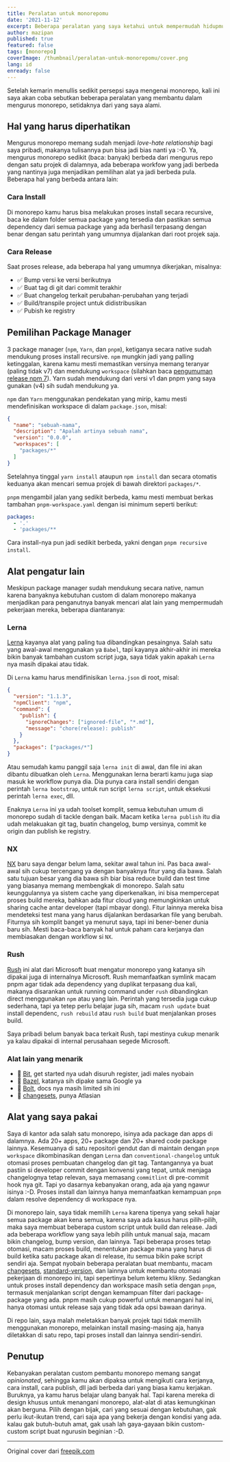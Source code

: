 ```yaml
---
title: Peralatan untuk monorepomu
date: '2021-11-12'
excerpt: Beberapa peralatan yang saya ketahui untuk mempermudah hidupmu kalau sehari-hari harus mengurusi makhluk bernama monorepo
author: mazipan
published: true
featured: false
tags: [monorepo]
coverImage: /thumbnail/peralatan-untuk-monorepomu/cover.png
lang: id
enready: false
---
```


Setelah kemarin menullis sedikit persepsi saya mengenai monorepo, kali ini saya akan coba sebutkan beberapa peralatan yang membantu dalam mengurus monorepo, setidaknya dari yang saya alami.

## Hal yang harus diperhatikan

Mengurus monorepo memang sudah menjadi *love-hate relationship* bagi saya pribadi, makanya tulisannya pun bisa jadi bias nanti ya :-D. Ya, mengurus monorepo sedikit (baca: banyak) berbeda dari mengurus repo dengan satu projek di dalamnya, ada beberapa workfow yang jadi berbeda yang nantinya juga menjadikan pemilihan alat ya jadi berbeda pula. Beberapa hal yang berbeda antara lain:

### Cara Install

Di monorepo kamu harus bisa melakukan proses install secara recursive, baca ke dalam folder semua package yang tersedia dan pastikan semua dependency dari semua package yang ada berhasil terpasang dengan benar dengan satu perintah yang umumnya dijalankan dari root projek saja.

### Cara Release

Saat proses release, ada beberapa hal yang umumnya dikerjakan, misalnya:

- ✅  Bump versi ke versi berikutnya
- ✅  Buat tag di git dari commit terakhir
- ✅  Buat changelog terkait perubahan-perubahan yang terjadi
- ✅  Build/transpile project untuk didistribusikan
- ✅  Pubish ke registry

## Pemilihan Package Manager

3 package manager (`npm`, `Yarn`, dan `pnpm`), ketiganya secara native sudah mendukung proses install recursive. `npm` mungkin jadi yang palling ketinggalan, karena kamu mesti memastikan versinya memang teranyar (paling tidak v7) dan mendukung `workspace` (silahkan baca [pengumuman release npm 7](https://github.blog/2020-10-13-presenting-v7-0-0-of-the-npm-cli/)). Yarn sudah mendukung dari versi v1 dan pnpm yang saya gunakan (v4) sih sudah mendukung ya.

`npm` dan `Yarn` menggunakan pendekatan yang mirip, kamu mesti mendefinisikan workspace di dalam `package.json`, misal:

```json
{
  "name": "sebuah-nama",
  "description": "Apalah artinya sebuah nama",
  "version": "0.0.0",
  "workspaces": [
    "packages/*"
  ]
}
```

Setelahnya tinggal `yarn install` ataupun `npm install` dan secara otomatis keduanya akan mencari semua projek di bawah direktori `packages/*`.

`pnpm`  mengambil jalan yang sedikit berbeda, kamu mesti membuat berkas tambahan `pnpm-workspace.yaml` dengan isi minimum seperti berikut:

```yaml
packages:
  - '.'
  - 'packages/**
```

Cara install-nya pun jadi sedikit berbeda, yakni dengan `pnpm recursive install`.

## Alat pengatur lain

Meskipun package manager sudah mendukung secara native, namun karena banyaknya kebutuhan custom di dalam monorepo makanya menjadikan para penganutnya banyak mencari alat lain yang mempermudah pekerjaan mereka, beberapa diantaranya:

### Lerna

[Lerna](https://lerna.js.org/) kayanya alat yang paling tua dibandingkan pesaingnya. Salah satu yang awal-awal menggunakan ya `Babel`, tapi kayanya akhir-akhir ini mereka bikin banyak tambahan custom script juga, saya tidak yakin apakah `Lerna` nya masih dipakai atau tidak.

Di `Lerna` kamu harus mendifinisikan `lerna.json` di root, misal:

```json
{
  "version": "1.1.3",
  "npmClient": "npm",
  "command": {
    "publish": {
      "ignoreChanges": ["ignored-file", "*.md"],
      "message": "chore(release): publish"
    }
  },
  "packages": ["packages/*"]
}
```

Atau semudah kamu panggil saja `lerna init` di awal, dan file ini akan dibantu dibuatkan oleh `Lerna`. Menggunakan lerna berarti kamu juga siap masuk ke workflow punya dia. Dia punya cara install sendiri dengan perintah `lerna bootstrap`, untuk run script `lerna script`, untuk eksekusi perintah `lerna exec`, dll.

Enaknya `Lerna` ini ya udah toolset komplit, semua kebutuhan umum di monorepo sudah di tackle dengan baik. Macam ketika `lerna publish` itu dia udah melakuakan git tag, buatin changelog, bump versinya, commit ke origin dan publish ke registry.

### NX

[NX](https://nx.dev/) baru saya dengar belum lama, sekitar awal tahun ini. Pas baca awal-awal sih cukup tercengang ya dengan banyaknya fitur yang dia bawa. Salah satu tujuan besar yang dia bawa sih biar bisa reduce build dan test time yang biasanya memang membengkak di monorepo. Salah satu keunggulannya ya sistem cache yang diperkenalkan, ini bisa mempercepat proses build mereka, bahkan ada fitur cloud yang memungkinkan untuk sharing cache antar developer (tapi mbayar dong). Fitur lainnya mereka bisa mendeteksi test mana yang harus dijalankan berdasarkan file yang berubah. Fiturnya sih komplit banget ya menurut saya, tapi ini bener-bener dunia baru sih. Mesti baca-baca banyak hal untuk paham cara kerjanya dan membiasakan dengan workflow si `NX`.

### Rush

[Rush](https://rushjs.io/) ini alat dari Microsoft buat mengatur monorepo yang katanya sih dipakai juga di internalnya Microsoft. Rush memanfaatkan symlink macam pnpm agar tidak ada dependency yang duplikat terpasang dua kali, makanya disarankan untuk running command under `rush` dibandingkan direct menggunakan `npm` atau yang lain. Perintah yang tersedia juga cukup sederhana, tapi ya tetep perlu belajar juga sih, macam `rush update` buat install dependenc, `rush rebuild` atau `rush build` buat menjalankan proses build.

Saya pribadi belum banyak baca terkait Rush, tapi mestinya cukup menarik ya kalau dipakai di internal perusahaan segede Microsoft.

### Alat lain yang menarik

- 🚀  [Bit](https://bit.dev/), get started nya udah disuruh register, jadi males nyobain
- 🚀  [Bazel](https://bazel.build/), katanya sih dipake sama Google ya
- 🚀  [Bolt](https://github.com/boltpkg/bolt), docs nya masih limited sih ini
- 🚀  [changesets](https://github.com/atlassian/changesets), punya Atlasian

## Alat yang saya pakai

Saya di kantor ada salah satu monorepo, isinya ada package dan apps di dalamnya. Ada 20+ apps, 20+ package dan 20+ shared code package lainnya. Kesemuanya di satu repositori gendut dan di maintain dengan `pnpm workspace` dikombinasikan dengan `Lerna` dan `conventional-changelog` untuk otomasi proses pembuatan changelog dan git tag. Tantangannya ya buat pastiin si developer commit dengan konvensi yang tepat, untuk menjaga changelognya tetap relevan, saya memasang `commitlint` di pre-commit hook nya git. Tapi yo dasarnya kebanyakan orang, ada aja yang ngawur isinya :-D. Proses install dan lainnya hanya memanfaatkan kemampuan `pnpm` dalam resolve dependency di workspace nya.

Di monorepo lain, saya tidak memilih `Lerna` karena tipenya yang sekali hajar semua package akan kena semua, karena saya ada kasus harus pilih-pilih, maka saya membuat beberapa custom script untuk build dan release. Jadi ada beberapa workflow yang saya lebih pilih untuk manual saja, macam bikin changelog, bump version, dan lainnya. Tapi beberapa proses tetap otomasi, macam proses build, menentukan package mana yang harus di build ketika satu package akan di release, itu semua bikin pake script sendiri aja. Sempat nyobain beberapa peralatan buat membantu, macam [changesets](https://github.com/atlassian/changesets), [standard-version](https://github.com/conventional-changelog/standard-version), dan lainnya untuk membantu otomasi pekerjaan di monorepo ini, tapi sepertinya belum ketemu klikny. Sedangkan untuk proses install dependency dan workspace masih setia dengan `pnpm`, termasuk menjalankan script dengan kemampuan filter dari package-package yang ada. pnpm masih cukup powerful untuk menangani hal ini, hanya otomasi untuk release saja yang tidak ada opsi bawaan darinya.

Di repo lain, saya malah meletakkan banyak projek tapi tidak memilih menggunakan monorepo, melainkan install masing-masing aja, hanya diletakkan di satu repo, tapi proses install dan lainnya sendiri-sendiri.

## Penutup

Kebanyakan peralatan custom pembantu monorepo memang sangat *opinionated*, sehingga kamu akan dipaksa untuk mengikuti cara kerjanya, cara install, cara publish, dll jadi berbeda dari yang biasa kamu kerjakan. Buruknya, ya kamu harus belajar ulang banyak hal. Tapi karena mereka di design khusus untuk menangani monorepo, alat-alat di atas kemungkinan akan berguna. Pilih dengan bijak, cari yang sesuai dengan kebutuhan, gak perlu ikut-ikutan trend, cari saja apa yang bekerja dengan kondisi yang ada. kalau gak butuh-butuh amat, gak usah lah gaya-gayaan bikin custom-custom script buat ngurusin beginian :-D.

---

Original cover dari [freepik.com](https://www.freepik.com/free-photo/studio-shot-positive-friendly-young-constructor-carrying-drill-belt-with-all-instruments-doing-renovation-client_11528258.htm)
